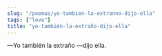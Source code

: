 ```yaml
---
slug: "/poemas/yo-tambien-la-extranno-dijo-ella"
tags: ["love"]
title: "yo-también-la-extraño-dijo-ella"
---
```

—Yo también la extraño —dijo ella.